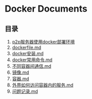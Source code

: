 # Docker Documents

## 目录

1. [p2p服务器使用docker部署环境](https://github.com/p2ptest/docker-p2p-servertest/blob/master/p2p%E6%9C%8D%E5%8A%A1%E5%99%A8%E4%BD%BF%E7%94%A8docker%E9%83%A8%E7%BD%B2%E7%8E%AF%E5%A2%83.md)
2. [dockerfile.md](https://github.com/p2ptest/docker-p2p-servertest/blob/master/dockerfile.md)
3. [docker安装.md](https://github.com/p2ptest/docker-p2p-servertest/blob/master/docker%E7%9A%84%E5%AE%89%E8%A3%85.md)
4. [docker常用命令.md](https://github.com/p2ptest/docker-p2p-servertest/blob/master/docker%E5%B8%B8%E7%94%A8%E5%91%BD%E4%BB%A4.md)
5. [不同容器间通信.md]()
6. [镜像.md]()
7. [容器.md]()
8. [外界如何访问容器内的服务.md]()
9. [问题记录.md]()
